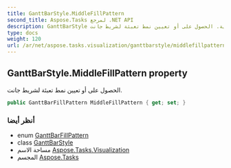 ```yaml
---
title: GanttBarStyle.MiddleFillPattern
second_title: Aspose.Tasks لمرجع .NET API
description: GanttBarStyle ملكية. الحصول على أو تعيين نمط تعبئة لشريط جانت.
type: docs
weight: 120
url: /ar/net/aspose.tasks.visualization/ganttbarstyle/middlefillpattern/
---
```

## GanttBarStyle.MiddleFillPattern property

الحصول على أو تعيين نمط تعبئة لشريط جانت.

```csharp
public GanttBarFillPattern MiddleFillPattern { get; set; }
```

### أنظر أيضا

* enum [GanttBarFillPattern](../../ganttbarfillpattern/)
* class [GanttBarStyle](../)
* مساحة الاسم [Aspose.Tasks.Visualization](../../ganttbarstyle/)
* المجسم [Aspose.Tasks](../../../)


